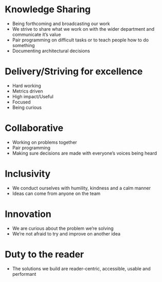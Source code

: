 # Knowledge Sharing
 - Being forthcoming and broadcasting our work
 - We strive to share what we work on with the wider department and communicate it’s value
 - Pair programming on difficult tasks or to teach people how to do something
 - Documenting architectural decisions
 
# Delivery/Striving for excellence
 - Hard working
 - Metrics driven
 - High impact/Useful
 - Focused
 - Being curious
 
# Collaborative
 - Working on problems together
 - Pair programming
 - Making sure decisions are made with everyone’s voices being heard
 
# Inclusivity
 - We conduct ourselves with humility, kindness and a calm manner
 - Ideas can come from anyone on the team
 
# Innovation
 - We are curious about the problem we’re solving 
 - We’re not afraid to try and improve on another idea
 
# Duty to the reader
 - The solutions we build are reader-centric, accessible, usable and performant
